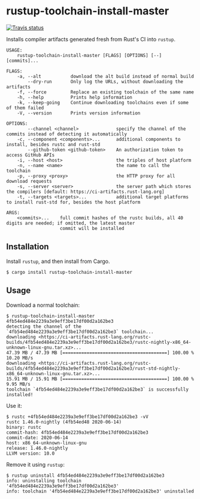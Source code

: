 rustup-toolchain-install-master
===============================

[![Travis status](https://travis-ci.com/kennytm/rustup-toolchain-install-master.svg?branch=master)](https://travis-ci.com/kennytm/rustup-toolchain-install-master)

Installs compiler artifacts generated fresh from Rust's CI into `rustup`.

```
USAGE:
    rustup-toolchain-install-master [FLAGS] [OPTIONS] [--] [commits]...

FLAGS:
    -a, --alt           download the alt build instead of normal build
        --dry-run       Only log the URLs, without downloading the artifacts
    -f, --force         Replace an existing toolchain of the same name
    -h, --help          Prints help information
    -k, --keep-going    Continue downloading toolchains even if some of them failed
    -V, --version       Prints version information

OPTIONS:
        --channel <channel>              specify the channel of the commits instead of detecting it automatically
    -c, --component <components>...      additional components to install, besides rustc and rust-std
        --github-token <github-token>    An authorization token to access GitHub APIs
    -i, --host <host>                    the triples of host platform
    -n, --name <name>                    the name to call the toolchain
    -p, --proxy <proxy>                  the HTTP proxy for all download requests
    -s, --server <server>                the server path which stores the compilers [default: https://ci-artifacts.rust-lang.org]
    -t, --targets <targets>...           additional target platforms to install rust-std for, besides the host platform

ARGS:
    <commits>...    full commit hashes of the rustc builds, all 40 digits are needed; if omitted, the latest master
                    commit will be installed
```

Installation
------------

Install `rustup`, and then install from Cargo.

```console
$ cargo install rustup-toolchain-install-master
```

Usage
-----

Download a normal toolchain:

```console
$ rustup-toolchain-install-master 4fb54ed484e2239a3e9eff3be17df00d2a162be3
detecting the channel of the `4fb54ed484e2239a3e9eff3be17df00d2a162be3` toolchain...
downloading <https://ci-artifacts.rust-lang.org/rustc-builds/4fb54ed484e2239a3e9eff3be17df00d2a162be3/rustc-nightly-x86_64-unknown-linux-gnu.tar.xz>...
47.39 MB / 47.39 MB [=======================================] 100.00 % 10.20 MB/s
downloading <https://ci-artifacts.rust-lang.org/rustc-builds/4fb54ed484e2239a3e9eff3be17df00d2a162be3/rust-std-nightly-x86_64-unknown-linux-gnu.tar.xz>...
15.91 MB / 15.91 MB [=======================================] 100.00 % 9.95 MB/s
toolchain `4fb54ed484e2239a3e9eff3be17df00d2a162be3` is successfully installed!
```

Use it:

```console
$ rustc +4fb54ed484e2239a3e9eff3be17df00d2a162be3 -vV
rustc 1.46.0-nightly (4fb54ed48 2020-06-14)
binary: rustc
commit-hash: 4fb54ed484e2239a3e9eff3be17df00d2a162be3
commit-date: 2020-06-14
host: x86_64-unknown-linux-gnu
release: 1.46.0-nightly
LLVM version: 10.0
```

Remove it using `rustup`:

```console
$ rustup uninstall 4fb54ed484e2239a3e9eff3be17df00d2a162be3
info: uninstalling toolchain '4fb54ed484e2239a3e9eff3be17df00d2a162be3'
info: toolchain '4fb54ed484e2239a3e9eff3be17df00d2a162be3' uninstalled
```
